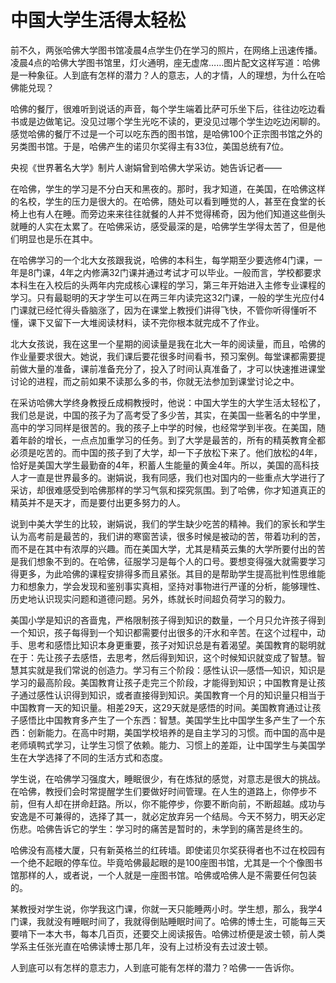 # 中国大学生活得太轻松

前不久，两张哈佛大学图书馆凌晨4点学生仍在学习的照片，在网络上迅速传播。凌晨4点的哈佛大学图书馆里，灯火通明，座无虚席……图片配文这样写道：哈佛是一种象征。人到底有怎样的潜力？人的意志，人的才情，人的理想，为什么在哈佛能兑现？ 

哈佛的餐厅，很难听到说话的声音，每个学生端着比萨可乐坐下后，往往边吃边看书或是边做笔记。没见过哪个学生光吃不读的，更没见过哪个学生边吃边闲聊的。感觉哈佛的餐厅不过是一个可以吃东西的图书馆，是哈佛100个正宗图书馆之外的另类图书馆。于是，哈佛产生的诺贝尔奖得主有33位，美国总统有7位。 

央视《世界著名大学》制片人谢娟曾到哈佛大学采访。她告诉记者—— 

在哈佛，学生的学习是不分白天和黑夜的。那时，我才知道，在美国，在哈佛这样的名校，学生的压力是很大的。在哈佛，随处可以看到睡觉的人，甚至在食堂的长椅上也有人在睡。而旁边来来往往就餐的人并不觉得稀奇，因为他们知道这些倒头就睡的人实在太累了。在哈佛采访，感受最深的是，哈佛学生学得太苦了，但是他们明显也是乐在其中。 

在哈佛学习的一个北大女孩跟我说，哈佛的本科生，每学期至少要选修4门课，一年是8门课，4年之内修满32门课并通过考试才可以毕业。一般而言，学校都要求本科生在入校后的头两年内完成核心课程的学习，第三年开始进入主修专业课程的学习。只有最聪明的天才学生可以在两三年内读完这32门课，一般的学生光应付4门课就已经忙得头昏脑涨了，因为在课堂上教授们讲得飞快，不管你听得懂听不懂，课下又留下一大堆阅读材料，读不完你根本就完成不了作业。 

北大女孩说，我在这里一个星期的阅读量是我在北大一年的阅读量，而且，哈佛的作业量要求很大。她说，我们课后要花很多时间看书，预习案例。每堂课都需要提前做大量的准备，课前准备充分了，投入了时间认真准备了，才可以快速推进课堂讨论的进程，而之前如果不读那么多的书，你就无法参加到课堂讨论之中。 

在采访哈佛大学终身教授丘成桐教授时，他说：中国大学生的大学生活太轻松了，我们总是说，中国的孩子为了高考受了多少苦，其实，在美国一些著名的中学里，高中的学习同样是很苦的。我的孩子上中学的时候，也经常学到半夜。在美国，随着年龄的增长，一点点加重学习的任务。到了大学是最苦的，所有的精英教育全都必须是吃苦的。而中国的孩子到了大学，却一下子放松下来了。他们放松的4年，恰好是美国大学生最勤奋的4年，积蓄人生能量的黄金4年。所以，美国的高科技人才一直是世界最多的。谢娟说，我有同感，我们也对国内的一些重点大学进行了采访，却很难感受到哈佛那样的学习气氛和探究氛围。到了哈佛，你才知道真正的精英并不是天才，而是要付出更多努力的人。 

说到中美大学生的比较，谢娟说，我们的学生缺少吃苦的精神。我们的家长和学生认为高考前是最苦的，我们讲的寒窗苦读，很多时候是被动的苦，带着功利的苦，而不是在其中有浓厚的兴趣。而在美国大学，尤其是精英云集的大学所要付出的苦是我们想象不到的。在哈佛，征服学习是每个人的口号。要想变得强大就需要学习得更多，为此哈佛的课程安排得多而且紧张。其目的是帮助学生提高批判性思维能力和想象力，学会发现和鉴别事实真相，坚持对事物进行严谨的分析，能够理性、历史地认识现实问题和道德问题。另外，练就长时间超负荷学习的毅力。 

美国小学是知识的吝啬鬼，严格限制孩子得到知识的数量，一个月只允许孩子得到一个知识，孩子每得到一个知识都需要付出很多的汗水和辛苦。在这个过程中，动手、思考和感悟比知识本身更重要，孩子对知识总是有着渴望。美国教育的聪明就在于：先让孩子去感悟，去思考，然后得到知识，这个时候知识就变成了智慧。智慧其实就是我们常说的创造力。学习有三个阶段：感性认识—感悟—知识，知识是学习的最高阶段。美国教育让孩子走完三个阶段，才能得到知识；中国教育是让孩子通过感性认识得到知识，或者直接得到知识。美国教育一个月的知识量只相当于中国教育一天的知识量。相差29天，这29天就是感悟的时间。美国教育通过让孩子感悟比中国教育多产生了一个东西：智慧。美国学生比中国学生多产生了一个东西：创新能力。在高中时期，美国学校培养的是自主学习的习惯。而中国的高中是老师填鸭式学习，让学生习惯了依赖。能力、习惯上的差距，让中国学生与美国学生在大学选择了不同的生活方式和态度。 

学生说，在哈佛学习强度大，睡眠很少，有在炼狱的感觉，对意志是很大的挑战。在哈佛，教授们会时常提醒学生们要做好时间管理。在人生的道路上，你停步不前，但有人却在拼命赶路。所以，你不能停步，你要不断向前，不断超越。成功与安逸是不可兼得的，选择了其一，就必定放弃另一个结局。今天不努力，明天必定伤悲。哈佛告诉它的学生：学习时的痛苦是暂时的，未学到的痛苦是终生的。 

哈佛没有高楼大厦，只有新英格兰的红砖墙。即使诺贝尔奖获得者也不过在校园有一个绝不起眼的停车位。毕竟哈佛最起眼的是100座图书馆，尤其是一个个像图书馆那样的人，或者说，一个人就是一座图书馆。哈佛或哈佛人是不需要任何包装的。 

某教授对学生说，你学我这门课，你就一天只能睡两小时。学生想，那么，我学4门课，我就没有睡眠时间了，我就得倒贴睡眠时间了。哈佛的博士生，可能每三天要啃下一本大书，每本几百页，还要交上阅读报告。哈佛过桥便是波士顿，前人类学系主任张光直在哈佛读博士那几年，没有上过桥没有去过波士顿。 

人到底可以有怎样的意志力，人到底可能有怎样的潜力？哈佛一一告诉你。